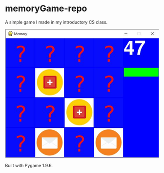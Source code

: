 # memoryGame-repo
A simple game I made in my introductory CS class.  

![Screenshot](memoGame.screenshot.jpg)

Built with Pygame 1.9.6.
